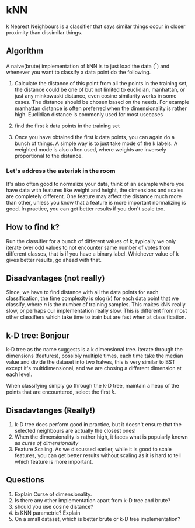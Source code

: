 # kNN
k Nearest Neighbours is a classifier that says similar things occur in closer proximity than dissimilar things. 

## Algorithm
A naive(brute) implementation of kNN is to just load the data ($^*$) and whenever you want to classify a data point do the following.
1. Calculate the distance of this point from all the points in the training set, the distance could be one of but not limited to euclidian, manhattan, or just any minkowaski distance, even cosine similarity works in some cases. The distance should be chosen based on the needs. For example manhattan distance is often preferred when the dimensionality is rather high. Euclidian distance is commonly used for most usecases

2. find the first k data points in the training set

3. Once you have obtained the first k data points, you can again do a bunch of things. A simple way is to just take mode of the k labels. A weighted mode is also often used, where weights are inversely proportional to the distance.

### Let's address the asterisk in the room
It's also often good to normalize your data, think of an example where you have data with features like weight and height, the dimensions and scales are completely different. One feature may affect the distance much more than other, unless you know that a feature is more important normalizing is good. In practice, you can get better results if you don't scale too.

## How to find k?
Run the classifier for a bunch of different values of k, typically we only iterate over odd values to not encounter same number of votes from different classes, that is if you have a binary label. Whichever value of k gives better results, go ahead with that.

## Disadvantages (not really)
Since, we have to find distance with all the data points for each classification, the time complexity is $n\log(k)$ for each data point that we classify, where $n$ is the number of training samples. This makes kNN really slow, or perhaps our implementation really slow. This is different from most other classifiers which take time to train but are fast when at classification.

## k-D tree: Bonjour
k-D tree as the name suggests is a k dimensional tree. iterate through the dimensions (features), possibly multiple times, each time take the median value and divide the dataset into two halves, this is very similar to BST except it's multidimensional, and we are chosing a different dimension at each level.

When classifying simply go through the k-D tree, maintain a heap of the points that are encountered, select the first $k$.

## Disadavtanges (Really!)
1. k-D tree does perform good in practice, but it doesn't ensure that the selected neighbours are actually the closest ones!
2. When the dimensionality is rather high, it faces what is popularly known as *curse of dimensionality*
3. Feature Scaling. As we discussed earlier, while it is good to scale features, you can get better results without scaling as it is hard to tell which feature is more important.

## Questions
1. Explain Curse of dimensionality.
2. Is there any other implementation apart from k-D tree and brute?
3. should you use cosine distance?
4. is KNN parametric? Explain
5. On a small dataset, which is better brute or k-D tree implementation?





